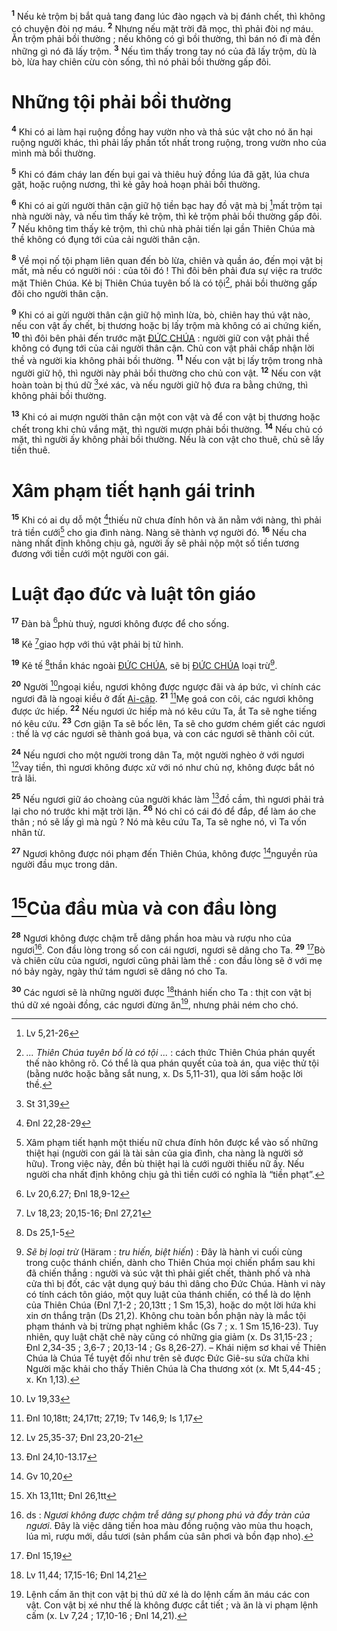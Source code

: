<sup><b>1</b></sup> Nếu kẻ trộm bị bắt quả tang đang lúc đào ngạch và bị đánh chết, thì không có chuyện đòi nợ máu. <sup><b>2</b></sup> Nhưng nếu mặt trời đã mọc, thì phải đòi nợ máu. Ăn trộm phải bồi thường ; nếu không có gì bồi thường, thì bán nó đi mà đền những gì nó đã lấy trộm. <sup><b>3</b></sup> Nếu tìm thấy trong tay nó của đã lấy trộm, dù là bò, lừa hay chiên cừu còn sống, thì nó phải bồi thường gấp đôi.


# Những tội phải bồi thường
<sup><b>4</b></sup> Khi có ai làm hại ruộng đồng hay vườn nho và thả súc vật cho nó ăn hại ruộng người khác, thì phải lấy phần tốt nhất trong ruộng, trong vườn nho của mình mà bồi thường.

<sup><b>5</b></sup> Khi có đám cháy lan đến bụi gai và thiêu huỷ đồng lúa đã gặt, lúa chưa gặt, hoặc ruộng nương, thì kẻ gây hoả hoạn phải bồi thường.

<sup><b>6</b></sup> Khi có ai gửi người thân cận giữ hộ tiền bạc hay đồ vật mà bị [^1@-e17275c6-e8ab-407f-a8bc-0215c6e6bbd8]mất trộm tại nhà người này, và nếu tìm thấy kẻ trộm, thì kẻ trộm phải bồi thường gấp đôi. <sup><b>7</b></sup> Nếu không tìm thấy kẻ trộm, thì chủ nhà phải tiến lại gần Thiên Chúa mà thề không có đụng tới của cải người thân cận.

<sup><b>8</b></sup> Về mọi nố tội phạm liên quan đến bò lừa, chiên và quần áo, đến mọi vật bị mất, mà nếu có người nói : của tôi đó ! Thì đôi bên phải đưa sự việc ra trước mặt Thiên Chúa. Kẻ bị Thiên Chúa tuyên bố là có tội[^1-e17275c6-e8ab-407f-a8bc-0215c6e6bbd8], phải bồi thường gấp đôi cho người thân cận.

<sup><b>9</b></sup> Khi có ai gửi người thân cận giữ hộ mình lừa, bò, chiên hay thú vật nào, nếu con vật ấy chết, bị thương hoặc bị lấy trộm mà không có ai chứng kiến, <sup><b>10</b></sup> thì đôi bên phải đến trước mặt [ĐỨC CHÚA]() : người giữ con vật phải thề không có đụng tới của cải người thân cận. Chủ con vật phải chấp nhận lời thề và người kia không phải bồi thường. <sup><b>11</b></sup> Nếu con vật bị lấy trộm trong nhà người giữ hộ, thì người này phải bồi thường cho chủ con vật. <sup><b>12</b></sup> Nếu con vật hoàn toàn bị thú dữ [^2@-e17275c6-e8ab-407f-a8bc-0215c6e6bbd8]xé xác, và nếu người giữ hộ đưa ra bằng chứng, thì không phải bồi thường.

<sup><b>13</b></sup> Khi có ai mượn người thân cận một con vật và để con vật bị thương hoặc chết trong khi chủ vắng mặt, thì người mượn phải bồi thường. <sup><b>14</b></sup> Nếu chủ có mặt, thì người ấy không phải bồi thường. Nếu là con vật cho thuê, chủ sẽ lấy tiền thuê.


# Xâm phạm tiết hạnh gái trinh
<sup><b>15</b></sup> Khi có ai dụ dỗ một [^3@-e17275c6-e8ab-407f-a8bc-0215c6e6bbd8]thiếu nữ chưa đính hôn và ăn nằm với nàng, thì phải trả tiền cưới[^2-e17275c6-e8ab-407f-a8bc-0215c6e6bbd8] cho gia đình nàng. Nàng sẽ thành vợ người đó. <sup><b>16</b></sup> Nếu cha nàng nhất định không chịu gả, người ấy sẽ phải nộp một số tiền tương đương với tiền cưới một người con gái.


# Luật đạo đức và luật tôn giáo
<sup><b>17</b></sup> Đàn bà [^4@-e17275c6-e8ab-407f-a8bc-0215c6e6bbd8]phù thuỷ, ngươi không được để cho sống.

<sup><b>18</b></sup> Kẻ [^5@-e17275c6-e8ab-407f-a8bc-0215c6e6bbd8]giao hợp với thú vật phải bị tử hình.

<sup><b>19</b></sup> Kẻ tế [^6@-e17275c6-e8ab-407f-a8bc-0215c6e6bbd8]thần khác ngoài [ĐỨC CHÚA](), sẽ bị [ĐỨC CHÚA]() loại trừ[^3-e17275c6-e8ab-407f-a8bc-0215c6e6bbd8].

<sup><b>20</b></sup> Người [^7@-e17275c6-e8ab-407f-a8bc-0215c6e6bbd8]ngoại kiều, ngươi không được ngược đãi và áp bức, vì chính các ngươi đã là ngoại kiều ở đất [Ai-cập](). <sup><b>21</b></sup> [^8@-e17275c6-e8ab-407f-a8bc-0215c6e6bbd8]Mẹ goá con côi, các ngươi không được ức hiếp. <sup><b>22</b></sup> Nếu ngươi ức hiếp mà nó kêu cứu Ta, ắt Ta sẽ nghe tiếng nó kêu cứu. <sup><b>23</b></sup> Cơn giận Ta sẽ bốc lên, Ta sẽ cho gươm chém giết các ngươi : thế là vợ các ngươi sẽ thành goá bụa, và con các ngươi sẽ thành côi cút.

<sup><b>24</b></sup> Nếu ngươi cho một người trong dân Ta, một người nghèo ở với ngươi [^9@-e17275c6-e8ab-407f-a8bc-0215c6e6bbd8]vay tiền, thì ngươi không được xử với nó như chủ nợ, không được bắt nó trả lãi.

<sup><b>25</b></sup> Nếu ngươi giữ áo choàng của người khác làm [^10@-e17275c6-e8ab-407f-a8bc-0215c6e6bbd8]đồ cầm, thì ngươi phải trả lại cho nó trước khi mặt trời lặn. <sup><b>26</b></sup> Nó chỉ có cái đó để đắp, để làm áo che thân ; nó sẽ lấy gì mà ngủ ? Nó mà kêu cứu Ta, Ta sẽ nghe nó, vì Ta vốn nhân từ.

<sup><b>27</b></sup> Ngươi không được nói phạm đến Thiên Chúa, không được [^11@-e17275c6-e8ab-407f-a8bc-0215c6e6bbd8]nguyền rủa người đầu mục trong dân.


# [^12@-e17275c6-e8ab-407f-a8bc-0215c6e6bbd8]Của đầu mùa và con đầu lòng
<sup><b>28</b></sup> Ngươi không được chậm trễ dâng phần hoa màu và rượu nho của ngươi[^4-e17275c6-e8ab-407f-a8bc-0215c6e6bbd8]. Con đầu lòng trong số con cái ngươi, ngươi sẽ dâng cho Ta. <sup><b>29</b></sup> [^13@-e17275c6-e8ab-407f-a8bc-0215c6e6bbd8]Bò và chiên cừu của ngươi, ngươi cũng phải làm thế : con đầu lòng sẽ ở với mẹ nó bảy ngày, ngày thứ tám ngươi sẽ dâng nó cho Ta.

<sup><b>30</b></sup> Các ngươi sẽ là những người được [^14@-e17275c6-e8ab-407f-a8bc-0215c6e6bbd8]thánh hiến cho Ta : thịt con vật bị thú dữ xé ngoài đồng, các ngươi đừng ăn[^5-e17275c6-e8ab-407f-a8bc-0215c6e6bbd8], nhưng phải ném cho chó.

[^1-e17275c6-e8ab-407f-a8bc-0215c6e6bbd8]: *... Thiên Chúa tuyên bố là có tội ...* : cách thức Thiên Chúa phán quyết thế nào không rõ. Có thể là qua phán quyết của toà án, qua việc thử tội (bằng nước hoặc bằng sắt nung, x. Ds 5,11-31), qua lời sấm hoặc lời thề.
[^2-e17275c6-e8ab-407f-a8bc-0215c6e6bbd8]: Xâm phạm tiết hạnh một thiếu nữ chưa đính hôn được kể vào số những thiệt hại (người con gái là tài sản của gia đình, cha nàng là người sở hữu). Trong việc này, đền bù thiệt hại là cưới người thiếu nữ ấy. Nếu người cha nhất định không chịu gả thì tiền cưới có nghĩa là “tiền phạt”.
[^3-e17275c6-e8ab-407f-a8bc-0215c6e6bbd8]: *Sẽ bị loại trừ* (Häram : *tru hiến, biệt hiến*) : Đây là hành vi cuối cùng trong cuộc thánh chiến, dành cho Thiên Chúa mọi chiến phẩm sau khi đã chiến thắng : người và súc vật thì phải giết chết, thành phố và nhà cửa thì bị đốt, các vật dụng quý báu thì dâng cho Đức Chúa. Hành vi này có tính cách tôn giáo, một quy luật của thánh chiến, có thể là do lệnh của Thiên Chúa (Đnl 7,1-2 ; 20,13tt ; 1 Sm 15,3), hoặc do một lời hứa khi xin ơn thắng trận (Ds 21,2). Không chu toàn bổn phận này là mắc tội phạm thánh và bị trừng phạt nghiêm khắc (Gs 7 ; x. 1 Sm 15,16-23). Tuy nhiên, quy luật chặt chẽ này cũng có những gia giảm (x. Ds 31,15-23 ; Đnl 2,34-35 ; 3,6-7 ; 20,13-14 ; Gs 8,26-27). – Khái niệm sơ khai về Thiên Chúa là Chúa Tể tuyệt đối như trên sẽ được Đức Giê-su sửa chữa khi Người mặc khải cho thấy Thiên Chúa là Cha thương xót (x. Mt 5,44-45 ; x. Kn 1,13).
[^4-e17275c6-e8ab-407f-a8bc-0215c6e6bbd8]: ds : *Ngươi không được chậm trễ dâng sự phong phú và đầy tràn của ngươi*. Đây là việc dâng tiến hoa màu đồng ruộng vào mùa thu hoạch, lúa mì, rượu mới, dầu tươi (sản phẩm của sân phơi và bồn đạp nho).
[^5-e17275c6-e8ab-407f-a8bc-0215c6e6bbd8]: Lệnh cấm ăn thịt con vật bị thú dữ xé là do lệnh cấm ăn máu các con vật. Con vật bị xé như thế là không được cắt tiết ; và ăn là vi phạm lệnh cấm (x. Lv 7,24 ; 17,10-16 ; Đnl 14,21).
[^1@-e17275c6-e8ab-407f-a8bc-0215c6e6bbd8]: Lv 5,21-26
[^2@-e17275c6-e8ab-407f-a8bc-0215c6e6bbd8]: St 31,39
[^3@-e17275c6-e8ab-407f-a8bc-0215c6e6bbd8]: Đnl 22,28-29
[^4@-e17275c6-e8ab-407f-a8bc-0215c6e6bbd8]: Lv 20,6.27; Đnl 18,9-12
[^5@-e17275c6-e8ab-407f-a8bc-0215c6e6bbd8]: Lv 18,23; 20,15-16; Đnl 27,21
[^6@-e17275c6-e8ab-407f-a8bc-0215c6e6bbd8]: Ds 25,1-5
[^7@-e17275c6-e8ab-407f-a8bc-0215c6e6bbd8]: Lv 19,33
[^8@-e17275c6-e8ab-407f-a8bc-0215c6e6bbd8]: Đnl 10,18tt; 24,17tt; 27,19; Tv 146,9; Is 1,17
[^9@-e17275c6-e8ab-407f-a8bc-0215c6e6bbd8]: Lv 25,35-37; Đnl 23,20-21
[^10@-e17275c6-e8ab-407f-a8bc-0215c6e6bbd8]: Đnl 24,10-13.17
[^11@-e17275c6-e8ab-407f-a8bc-0215c6e6bbd8]: Gv 10,20
[^12@-e17275c6-e8ab-407f-a8bc-0215c6e6bbd8]: Xh 13,11tt; Đnl 26,1tt
[^13@-e17275c6-e8ab-407f-a8bc-0215c6e6bbd8]: Đnl 15,19
[^14@-e17275c6-e8ab-407f-a8bc-0215c6e6bbd8]: Lv 11,44; 17,15-16; Đnl 14,21
